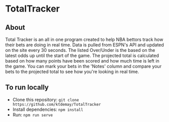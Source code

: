# TotalTracker
## About
Total Tracker is an all in one program created to help NBA bettors track how their bets are doing in real time. Data is pulled from ESPN's API and updated on the site every 30 seconds. The listed Over/Under is the based on the latest odds up until the start of the game. The projected total is calculated based on how many points have been scored and how much time is left in the game. You can mark your bets in the 'Notes' column and compare your bets to the projected total to see how you're looking in real time.
## To run locally
* Clone this repository: `git clone https://github.com/ktdemay/TotalTracker`
* Install dependencies: `npm install`
* Run: `npm run serve`

